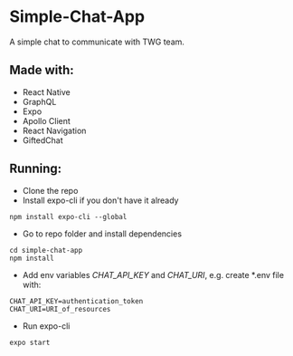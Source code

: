 # Simple-Chat-App

A simple chat to communicate with TWG team.

## Made with:

- React Native
- GraphQL
- Expo
- Apollo Client
- React Navigation
- GiftedChat


## Running:
 
- Clone the repo
- Install expo-cli if you don't have it already
```
npm install expo-cli --global
```
- Go to repo folder and install dependencies
```
cd simple-chat-app
npm install
```
- Add env variables *CHAT_API_KEY* and *CHAT_URI*, e.g. create *.env file with:
```
CHAT_API_KEY=authentication_token
CHAT_URI=URI_of_resources
```

- Run expo-cli
```
expo start
```




